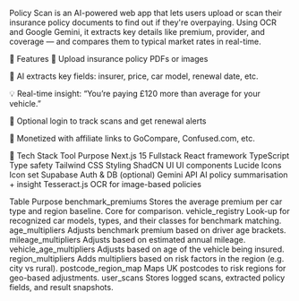 Policy Scan is an AI-powered web app that lets users upload or scan their insurance policy documents to find out if they're overpaying. Using OCR and Google Gemini, it extracts key details like premium, provider, and coverage — and compares them to typical market rates in real-time.

🚀 Features
📄 Upload insurance policy PDFs or images

🤖 AI extracts key fields: insurer, price, car model, renewal date, etc.

💡 Real-time insight: “You’re paying £120 more than average for your vehicle.”

🔐 Optional login to track scans and get renewal alerts

💸 Monetized with affiliate links to GoCompare, Confused.com, etc.

🧠 Tech Stack
Tool	Purpose
Next.js 15	Fullstack React framework
TypeScript	Type safety
Tailwind CSS	Styling
ShadCN UI	UI components
Lucide Icons	Icon set
Supabase	Auth & DB (optional)
Gemini API	AI policy summarisation + insight
Tesseract.js	OCR for image-based policies

Table	Purpose
benchmark_premiums	Stores the average premium per car type and region baseline. Core for comparison.
vehicle_registry	Look-up for recognized car models, types, and their classes for benchmark matching.
age_multipliers	Adjusts benchmark premium based on driver age brackets.
mileage_multipliers	Adjusts based on estimated annual mileage.
vehicle_age_multipliers	Adjusts based on age of the vehicle being insured.
region_multipliers	Adds multipliers based on risk factors in the region (e.g. city vs rural).
postcode_region_map	Maps UK postcodes to risk regions for geo-based adjustments.
user_scans	Stores logged scans, extracted policy fields, and result snapshots.